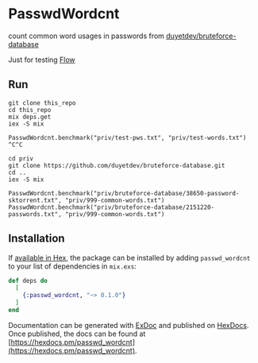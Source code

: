 # PasswdWordcnt

count common word usages in passwords from [duyetdev/bruteforce-database](https://github.com/duyetdev/bruteforce-database)

Just for testing [Flow](https://github.com/elixir-lang/flow)

## Run

```
git clone this_repo
cd this_repo
mix deps.get
iex -S mix

PasswdWordcnt.benchmark("priv/test-pws.txt", "priv/test-words.txt")
^C^C

cd priv
git clone https://github.com/duyetdev/bruteforce-database.git
cd ..
iex -S mix

PasswdWordcnt.benchmark("priv/bruteforce-database/38650-password-sktorrent.txt", "priv/999-common-words.txt")
PasswdWordcnt.benchmark("priv/bruteforce-database/2151220-passwords.txt", "priv/999-common-words.txt")
```

## Installation

If [available in Hex](https://hex.pm/docs/publish), the package can be installed
by adding `passwd_wordcnt` to your list of dependencies in `mix.exs`:

```elixir
def deps do
  [
    {:passwd_wordcnt, "~> 0.1.0"}
  ]
end
```

Documentation can be generated with [ExDoc](https://github.com/elixir-lang/ex_doc)
and published on [HexDocs](https://hexdocs.pm). Once published, the docs can
be found at [https://hexdocs.pm/passwd_wordcnt](https://hexdocs.pm/passwd_wordcnt).

